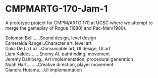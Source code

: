 # CMPMARTG-170-Jam-1
A prototype project for CMPM/ARTG 170 at UCSC where we attempt to merge the gameplay of Rogue (1980) and Pac-Man(1980).

Solomon Bell......Sound design, level design<br />
Esmeralda Rangel..Character art, level art<br />
Dalia De La Luz...Consumable art, UI design, UI art<br />
Liam Kaldes.......Enemy AI, pathfinding, movement<br />
Jeremy Dahlberg...Art implementation, procedural generation<br />
Noah Hart.........Creative direction, player movement<br />
Giandra Hutama....UI implementation<br />
